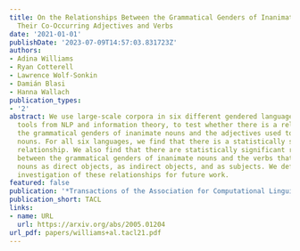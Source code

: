 ```yaml
---
title: On the Relationships Between the Grammatical Genders of Inanimate Nouns and
  Their Co-Occurring Adjectives and Verbs
date: '2021-01-01'
publishDate: '2023-07-09T14:57:03.831723Z'
authors:
- Adina Williams
- Ryan Cotterell
- Lawrence Wolf-Sonkin
- Damián Blasi
- Hanna Wallach
publication_types:
- '2'
abstract: We use large-scale corpora in six different gendered languages, along with
  tools from NLP and information theory, to test whether there is a relationship between
  the grammatical genders of inanimate nouns and the adjectives used to describe those
  nouns. For all six languages, we find that there is a statistically significant
  relationship. We also find that there are statistically significant relationships
  between the grammatical genders of inanimate nouns and the verbs that take those
  nouns as direct objects, as indirect objects, and as subjects. We defer a deeper
  investigation of these relationships for future work.
featured: false
publication: '*Transactions of the Association for Computational Linguistics*'
publication_short: TACL
links:
- name: URL
  url: https://arxiv.org/abs/2005.01204
url_pdf: papers/williams+al.tacl21.pdf
---
```


